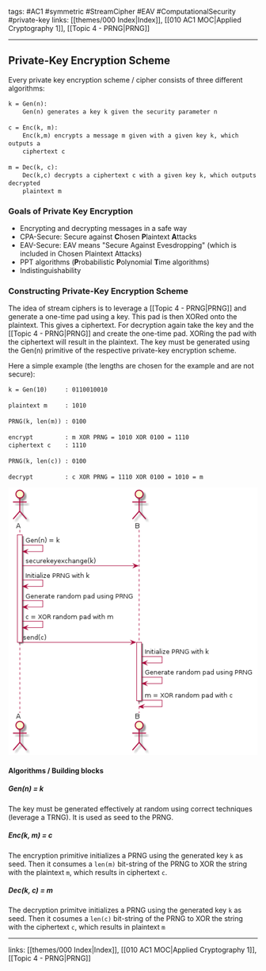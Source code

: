tags: #AC1 #symmetric #StreamCipher #EAV #ComputationalSecurity #private-key
links: [[themes/000 Index|Index]],  [[010 AC1 MOC|Applied Cryptography 1]], [[Topic 4 - PRNG|PRNG]]

---
## Private-Key Encryption Scheme

Every private key encryption scheme / cipher consists of three different algorithms:
```
k = Gen(n):
	Gen(n) generates a key k given the security parameter n

c = Enc(k, m):
	Enc(k,m) encrypts a message m given with a given key k, which outputs a 
	ciphertext c

m = Dec(k, c):
	Dec(k,c) decrypts a ciphertext c with a given key k, which outputs decrypted 
	plaintext m
```

### Goals of Private Key Encryption

- Encrypting and decrypting messages in a safe way
- CPA-Secure: Secure against **C**hosen **P**laintext **A**ttacks
- EAV-Secure: EAV means "Secure Against Evesdropping" (which is included in Chosen Plaintext Attacks)
- PPT algorithms (**P**robabilistic **P**olynomial **T**ime algorithms)
- Indistinguishability

### Constructing Private-Key Encryption Scheme
The idea of stream ciphers is to leverage a [[Topic 4 - PRNG|PRNG]] and generate a one-time pad using a key. This pad is then XORed onto the plaintext. This gives a ciphertext. For decryption again take the key and the [[Topic 4 - PRNG|PRNG]] and create the one-time pad. XORing the pad with the ciphertext will result in the plaintext. The key must be generated using the Gen(n) primitive of the respective private-key encryption scheme.

Here a simple example (the lengths are chosen for the example and are not secure):

```
k = Gen(10)     : 0110010010

plaintext m     : 1010

PRNG(k, len(m)) : 0100

encrypt         : m XOR PRNG = 1010 XOR 0100 = 1110
ciphertext c    : 1110

PRNG(k, len(c)) : 0100

decrypt         : c XOR PRNG = 1110 XOR 0100 = 1010 = m
```

![](_media/diagrams/stream_cipher_sequence_diagram.png)

#### Algorithms / Building blocks

##### Gen(n) = k
The key must be generated effectively at random using correct techniques (leverage a TRNG). It is used as seed to the PRNG.

##### Enc(k, m) = c
The encryption primitive initializes a PRNG using the generated key `k` as seed. Then it consumes a `len(m)` bit-string of the PRNG to XOR the string with the plaintext `m`, which results in ciphertext `c`.

##### Dec(k, c) = m
The decryption primitve initializes a PRNG using the generated key `k` as seed. Then it cosumes a `len(c)` bit-string of the PRNG to XOR the string with the ciphertext `c`, which results in plaintext `m`

---
links: [[themes/000 Index|Index]],  [[010 AC1 MOC|Applied Cryptography 1]], [[Topic 4 - PRNG|PRNG]]



 
 
